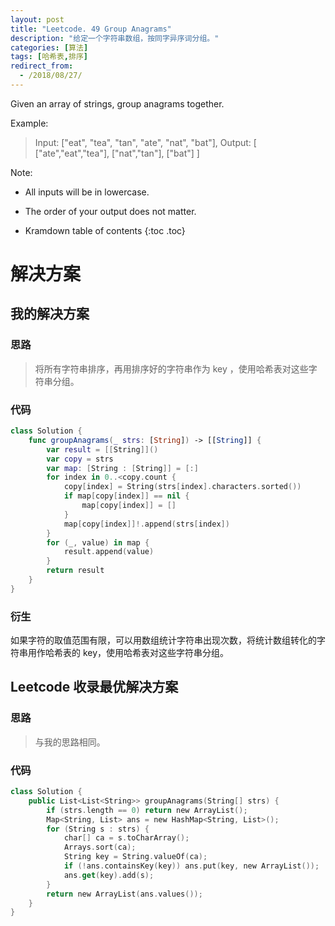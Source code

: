 ```yaml
---
layout: post
title: "Leetcode. 49 Group Anagrams"
description: "给定一个字符串数组，按同字异序词分组。"
categories: [算法]
tags: [哈希表,排序]
redirect_from:
  - /2018/08/27/
---
```


Given an array of strings, group anagrams together.

Example:

> Input: ["eat", "tea", "tan", "ate", "nat", "bat"],
> Output:
>     [
>      ["ate","eat","tea"],
>      ["nat","tan"],
>      ["bat"]
>     ]

Note:

* All inputs will be in lowercase.
* The order of your output does not matter.

* Kramdown table of contents
{:toc .toc}

# 解决方案

## 我的解决方案

### 思路

> 将所有字符串排序，再用排序好的字符串作为 key ，使用哈希表对这些字符串分组。

### 代码

```swift
class Solution {
    func groupAnagrams(_ strs: [String]) -> [[String]] {
        var result = [[String]]()
        var copy = strs
        var map: [String : [String]] = [:]
        for index in 0..<copy.count {
            copy[index] = String(strs[index].characters.sorted())
            if map[copy[index]] == nil {
                map[copy[index]] = []
            }
            map[copy[index]]!.append(strs[index])
        }
        for (_, value) in map {
            result.append(value)
        }
        return result
    }
}
```

### 衍生

如果字符的取值范围有限，可以用数组统计字符串出现次数，将统计数组转化的字符串用作哈希表的 key，使用哈希表对这些字符串分组。

## Leetcode 收录最优解决方案

### 思路

> 与我的思路相同。

### 代码

```swift
class Solution {
    public List<List<String>> groupAnagrams(String[] strs) {
        if (strs.length == 0) return new ArrayList();
        Map<String, List> ans = new HashMap<String, List>();
        for (String s : strs) {
            char[] ca = s.toCharArray();
            Arrays.sort(ca);
            String key = String.valueOf(ca);
            if (!ans.containsKey(key)) ans.put(key, new ArrayList());
            ans.get(key).add(s);
        }
        return new ArrayList(ans.values());
    }
}
```

[^1]: This is a footnote.

[kramdown]: https://kramdown.gettalong.org/
[Simple Texture]: https://github.com/yizeng/jekyll-theme-simple-texture